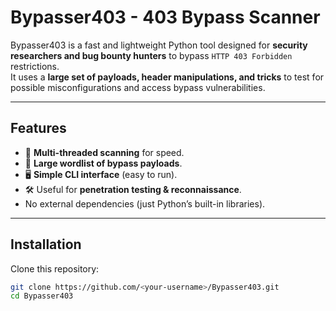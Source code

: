 # Bypasser403 - 403 Bypass Scanner

Bypasser403 is a fast and lightweight Python tool designed for **security researchers and bug bounty hunters** to bypass `HTTP 403 Forbidden` restrictions.  
It uses a **large set of payloads, header manipulations, and tricks** to test for possible misconfigurations and access bypass vulnerabilities.

---

## Features
- 🚀 **Multi-threaded scanning** for speed.
- 🔑 **Large wordlist of bypass payloads**.
- 🖥️ **Simple CLI interface** (easy to run).
- 🛠️ Useful for **penetration testing & reconnaissance**.
- No external dependencies (just Python’s built-in libraries).

---

## Installation

Clone this repository:
```bash
git clone https://github.com/<your-username>/Bypasser403.git
cd Bypasser403
